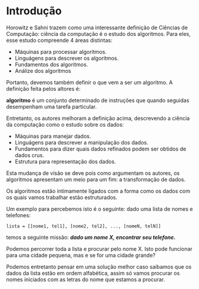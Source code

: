 # Introdução
Horowitz e Sahni trazem como uma interessante definição de Ciências de Computação: ciência da computação é o estudo dos algoritmos.
Para eles, esse estudo compreende 4 áreas distintas:

* Máquinas para processar algorítmos.
* Linguágens para descrever os algoritmos.
* Fundamentos dos algoritmos.
* Análize dos algoritmos

Portanto, devemos também definir o que vem a ser um algoritmo. A definição feita pelos altores é:

**algoritmo** é um conjunto determinado de instruções que quando seguidas desempenham uma tarefa particular.

Entretanto, os autores melhoram a definição acima, descrevendo a ciência da computação como o estudo sobre os dados:
* Máquinas para manejar dados.
* Linguágens para descrever a manipulação dos dados.
* Fundamentos para dizer quais dados refinados podem ser obtidos de dados crus.
* Estrutura para representação dos dados.

Esta mudança de visão se deve pois como argumentam os autores, os algoritmos apresentam um meio para um fim: a transformação de dados.

Os algoritmos estão intimamente ligados com a forma como os dados com os quais vamos trabalhar estão estruturados.

Um exemplo para percebemos isto é o seguinte: dado uma lista de nomes e telefones:

```
lista = [[nome1, tel1], [nome2, tel2], ..., [nomeN, telN]]
```

temos a seguinte missão: ***dado um nome X, encontrar seu telefone.***

Podemos percorrer toda a lista e procurar pelo nome X. Isto pode funcionar para uma cidade pequena, mas e se for uma cidade grande?

Podemos entretanto pensar em uma solução melhor caso saibamos que os dados da lista estão em ordem alfabética, assim só vamos procurar os nomes iniciados com as letras do nome que estamos a procurar.